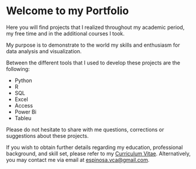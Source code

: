 # Welcome to my Portfolio

Here you will find projects that I realized throughout my academic period, my free time and in the additional courses I took.

My purpose is to demonstrate to the world my skills and enthusiasm for data analysis and visualization.

Between the different tools that I used to develop these projects are the following:

 - Python
 - R
 - SQL
 - Excel
 - Access
 - Power Bi
 - Tableu

Please do not hesitate to share with me questions, corrections or suggestions about these projects. 

If you wish to obtain further details regarding my education, professional background, and skill set, please refer to my [Curriculum Vitae](https://github.com/CarlosEspinosaV/Data_Analyst_Portfolio/blob/2e26a3410b1f0756fc09bced54d11c1fc9d4fcbc/Carlos_Espinosa_Data_Analyst_CV.pdf). Alternatively, you may contact me via email at espinosa.vca@gmail.com.
